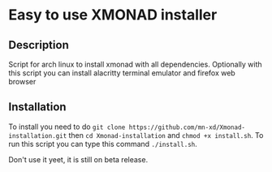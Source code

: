 # Easy to use XMONAD installer

## Description
Script for arch linux to install xmonad with all dependencies. Optionally with this script you can install alacritty terminal emulator and firefox web browser

## Installation
To install you need to do `git clone https://github.com/mn-xd/Xmonad-installation.git` then  `cd Xmonad-installation` and `chmod +x install.sh`.
To run this script you can type this command `./install.sh`.

Don't use it yeet, it is still on beta release.
